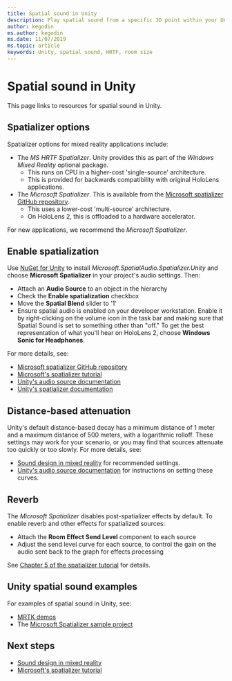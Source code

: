 ```yaml
---
title: Spatial sound in Unity
description: Play spatial sound from a specific 3D point within your Unity scene.
author: kegodin
ms.author: kegodin
ms.date: 11/07/2019
ms.topic: article
keywords: Unity, spatial sound, HRTF, room size
---
```


# Spatial sound in Unity

This page links to resources for spatial sound in Unity.

## Spatializer options
Spatializer options for mixed reality applications include:
* The *MS HRTF Spatializer*. Unity provides this as part of the *Windows Mixed Reality* optional package.
  * This runs on CPU in a higher-cost 'single-source' architecture.
  * This is provided for backwards compatibility with original HoloLens applications.
* The *Microsoft Spatializer*. This is available from the [Microsoft spatializer GitHub repository](https://github.com/microsoft/spatialaudio-unity).
  * This uses a lower-cost 'multi-source' architecture.
  * On HoloLens 2, this is offloaded to a hardware accelerator.

For new applications, we recommend the *Microsoft Spatializer*.

## Enable spatialization

Use [NuGet for Unity](https://github.com/GlitchEnzo/NuGetForUnity/releases/latest) to install _Microsoft.SpatialAudio.Spatializer.Unity_ and choose **Microsoft Spatializer** in your project's audio settings. Then:
* Attach an **Audio Source** to an object in the hierarchy
* Check the **Enable spatialization** checkbox
* Move the **Spatial Blend** slider to '1'
* Ensure spatial audio is enabled on your developer workstation. Enable it by right-clicking on the volume icon in the task bar and making sure that Spatial Sound is set to something other than "off." To get the best representation of what you'll hear on HoloLens 2, choose **Windows Sonic for Headphones**.

For more details, see:
* [Microsoft spatializer GitHub repository](https://github.com/microsoft/spatialaudio-unity)
* [Microsoft's spatializer tutorial](unity-spatial-audio-ch1.md)
* [Unity's audio source documentation](https://docs.unity3d.com/2019.3/Documentation/Manual/class-AudioSource.html)
* [Unity's spatializer documentation](https://docs.unity3d.com/Manual/VRAudioSpatializer.html)

## Distance-based attenuation
Unity's default distance-based decay has a minimum distance of 1 meter and a maximum distance of 500 meters, with a logarithmic rolloff. These settings may work for your scenario, or you may find that sources attenuate too quickly or too slowly. For more details, see:
* [Sound design in mixed reality](spatial-sound-design.md) for recommended settings.
* [Unity's audio source documentation](https://docs.unity3d.com/2019.3/Documentation/Manual/class-AudioSource.html) for instructions on setting these curves.

## Reverb
The _Microsoft Spatializer_ disables post-spatializer effects by default. To enable reverb and other effects for spatialized sources:
* Attach the **Room Effect Send Level** component to each source
* Adjust the send level curve for each source, to control the gain on the audio sent back to the graph for effects processing

See [Chapter 5 of the spatializer tutorial](unity-spatial-audio-ch5.md) for details.

## Unity spatial sound examples
For examples of spatial sound in Unity, see:
* [MRTK demos](https://github.com/microsoft/MixedRealityToolkit-Unity/tree/mrtk_release/Assets/MixedRealityToolkit.Examples/Demos/Audio)
* The [Microsoft Spatializer sample project](https://github.com/microsoft/spatialaudio-unity/tree/master/Samples/MicrosoftSpatializerSample)

## Next steps
* [Sound design in mixed reality](spatial-sound-design.md)
* [Microsoft's spatializer tutorial](unity-spatial-audio-ch1.md)


